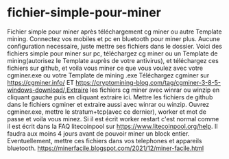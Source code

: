 # fichier-simple-pour-miner
Fichier simple pour miner après téléchargement cg miner ou autre Template mining.
Connectez vos mobiles et pc en bluetooth pour miner plus.
Aucune configuration necessaire, juste mettre ses fichiers dans le dossier.
Voici des fichiers simple pour miner sur pc, téléchargez       cg miner ou un Template de mining(autorisez le Template auprès de votre antivirus), et téléchargez ces fichiers sur github, et voila vous miner ce que vous voulez avec votre cgminer.exe ou votre Template de mining .exe
Téléchargez cgminer sur https://cgminer.info/ ET https://cryptomining-blog.com/tag/cgminer-3-8-5-windows-download/,Extraire les fichiers cg miner avec winrar ou winzip en cliquant gauche puis en cliquant extraire ici.
Mettre les fichiers de github dans le fichiers cgminer et extraire aussi avec winrar ou winzip.
Ouvrez cgminer.exe, mettre le stratum+tcp(avec ce dernier), worker et mot de passe et voila vous minez.
Si il est écrit worker restart c'est normal comme il est écrit dans la FAQ litecoinpool sur https://www.litecoinpool.org/help.
Il faudra aux moins 4 jours avant de pouvoir miner un block entier.
Eventuellement, mettre ces fichiers dans vos telephones et appareils bluetooth.
https://minerfacile.blogspot.com/2021/12/miner-facile.html
